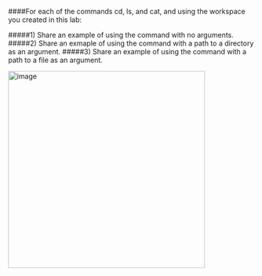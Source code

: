 ####For each of the commands cd, ls, and cat, and using the workspace you created in this lab:

#####1) Share an example of using the command with no arguments.
#####2) Share an exmaple of using the command with a path to a directory as an argument.
#####3) Share an example of using the command with a path to a file as an argument.



<img width="401" alt="image" src="https://github.com/camman00/cse15l-lab-reports/assets/20690269/b3083660-283c-47e8-8adf-ab2f2e1c92ed">
